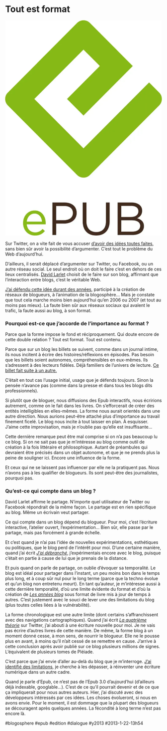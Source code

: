# Tout est format

![](_i/epub.webp)

Sur Twitter, on a vite fait de vous accuser [d’avoir des idées toutes faites](https://twitter.com/davidbgk/status/293419601109348353), sans bien sûr avoir la possibilité d’argumenter. C’est tout le problème du Web d’aujourd’hui.

D’ailleurs, il serait déplacé d’argumenter sur Twitter, ou Facebook, ou un autre réseau social. Le seul endroit où on doit le faire c’est en dehors de ces lieux centralisés. [David Larlet](https://larlet.fr/david/blog/2013/blogs-epubs/) choisit de le faire sur son blog, affirmant que l’interaction entre blogs, c’est le véritable Web.

[J’ai défendu cette idée durant des années](#blogosphere), participé à la création de réseaux de blogueurs, à l’animation de la blogosphère… Mais je constate que tout cela marche moins bien aujourd’hui qu’en 2006 ou 2007 (et tout au moins pas mieux). La faute bien sûr aux réseaux sociaux qui avalent le trafic, la faute aussi au blog, à son format.

### Pourquoi est-ce que j’accorde de l’importance au format ?

Parce que la forme impose le fond et réciproquement. Qui doute encore de cette double relation ? Tout est format. Tout est contenu.

Parce que sur un blog les billets se suivent, comme dans un journal intime, ils nous incitent à écrire des histoires/réflexions en épisodes. Pas besoin que les billets soient autonomes, compréhensibles en eux-mêmes. Ils s’adressent à des lecteurs fidèles. Déjà familiers de l’univers de lecture. [Ce billet fait suite à un autre.](le-blog-une-pratique-depassee.md)

C’était en tout cas l’usage initial, usage que je défends toujours. Sinon la pensée n’avance pas (comme dans la presse et dans tous les blogs dits professionnels).

Si plutôt que de bloguer, nous diffusions des Epub interactifs, nous écririons autrement, comme on le fait dans les livres. On s’efforcerait de créer des entités intelligibles en elles-mêmes. La forme nous aurait orientés dans une autre direction. Nous aurions peut-être attaché plus d’importance au travail finement ficelé. Le blog nous incite à tout laisser en plan. À esquisser. J’aime cette improvisation, mais je n’oublie pas qu’elle est insuffisante…

Cette dernière remarque peut être mal comprise si on n’a pas beaucoup lu ce blog. Si on ne sait pas que je m’intéresse au blog comme outil de création à la fois littéraire et philosophique. Autant de préambules qui devraient être précisés dans un objet autonome, et que je ne prends plus la peine de souligner ici. Encore une influence de la forme.

Et ceux qui ne se laissent pas influencer par elle ne la pratiquent pas. Nous n’avons pas à les qualifier de blogueurs. Ils sont peut-être des journalistes, pourquoi pas.

### Qu’est-ce qui compte dans un blog ?

David Larlet affirme le partage. N’importe quel utilisateur de Twitter ou Facebook répondrait de la même façon. Le partage est en rien spécifique au blog. Même un écrivain veut partager.

Ce qui compte dans un blog dépend du blogueur. Pour moi, c’est l’écriture interactive, l’atelier ouvert, l’expérimentation… Bien sûr, elle passe par le partage, mais pas forcément à grande échelle.

Et c’est quand je n’ai pas l’idée de nouvelles expérimentations, esthétiques ou politiques, que le blog perd de l’intérêt pour moi. D’une certaine manière, quand j’ai écrit *[J’ai débranché](../../page/jai-debranche)*, j’expérimentais encore avec le blog, puisque c’était en partie à cause de lui que je prenais de la distance.

Et puis quand on parle de partage, on oublie d’évoquer sa temporalité. Le blog est idéal pour partager dans l’instant, un peu moins bon dans le temps plus long, et à coup sûr nul pour le long terme (parce que la techno évolue et qu’un blog non entretenu meurt). En tant qu’auteur, je m’intéresse aussi à cette dernière temporalité, d’où une limite évidente du format et d’où la création de *[Les années blog](../../books/les-annees-blog.md)* sous format de livre mis à jour de temps à autres. C’est justement avec le souci de lever une des limitations du blog (plus toutes celles liées à la vulnérabilité).

La forme chronologique est une autre limite (dont certains s’affranchissent avec des navigations cartographiques). Quand j’ai écrit *[La quatrième théorie](../../page/la-quatrieme-theorie)* sur Twitter, j’ai abouti à une écriture nouvelle pour moi. Je ne vais pas écrire d’autres livres de cette manière. De même, la forme blog à un moment donné cesse, à mon sens, de nourrir le blogueur. Elle ne le pousse plus en avant, à moins qu’il n’ait cessé de se remettre en cause. J’arrive à cette conclusion après avoir publié sur ce blog plusieurs millions de signes. L’équivalent de plusieurs tomes de Pléiade.

C’est parce que j’ai envie d’aller au-delà du blog que je m’interroge. [J’ai identifié des limitations](le-blog-une-pratique-depassee.md), je cherche à les dépasser, à réinventer une écriture numérique dans un autre cadre.

Quand je parle d’Epub, ce n’est pas de l’Epub 3.0 d’aujourd’hui (d’ailleurs déjà indexable, googlable...). C’est de ce qu’il pourrait devenir et de ce que ça impliquerait pour nous autres auteurs. Hier, j’ai discuté avec des développeurs intéressés par ces idées. Les choses évolueront, si nous en avons envie. Pour le moment, il est dommage que la plupart des blogueurs se découragent après quelques années. La fécondité à long terme n’est pas encore là.

#blogosphere #epub #edition #dialogue #y2013 #2013-1-22-13h54
